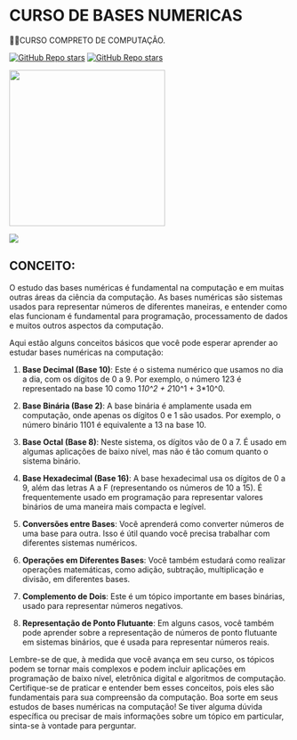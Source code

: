 # CURSO DE BASES NUMERICAS
👨‍⚖️CURSO COMPRETO DE COMPUTAÇÃO.

[![GitHub Repo stars](https://img.shields.io/badge/VILHALVA-GITHUB-03A9F4?logo=github)](https://github.com/VILHALVA) 
[![GitHub Repo stars](https://img.shields.io/badge/-PLAYLIST%20DO%20YOUTUBE-blueviolet)](https://youtube.com/playlist?list=PLHz_AreHm4dlmeSpWzJGWOmFnVF5k_IYi&si=m3FkGH0X3eS20MUx)

<img src="https://i1.wp.com/mecatronicacemporcento.com.br/wp-content/uploads/Os-sistemas-de-numera%C3%A7%C3%A3o.png?resize=233%2C233&ssl=1" align="center" width="280"> <br>

![](https://i.imgur.com/waxVImv.png)

## CONCEITO:
O estudo das bases numéricas é fundamental na computação e em muitas outras áreas da ciência da computação. As bases numéricas são sistemas usados para representar números de diferentes maneiras, e entender como elas funcionam é fundamental para programação, processamento de dados e muitos outros aspectos da computação.

Aqui estão alguns conceitos básicos que você pode esperar aprender ao estudar bases numéricas na computação:

1. **Base Decimal (Base 10)**: Este é o sistema numérico que usamos no dia a dia, com os dígitos de 0 a 9. Por exemplo, o número 123 é representado na base 10 como 1*10^2 + 2*10^1 + 3*10^0.

2. **Base Binária (Base 2)**: A base binária é amplamente usada em computação, onde apenas os dígitos 0 e 1 são usados. Por exemplo, o número binário 1101 é equivalente a 13 na base 10.

3. **Base Octal (Base 8)**: Neste sistema, os dígitos vão de 0 a 7. É usado em algumas aplicações de baixo nível, mas não é tão comum quanto o sistema binário.

4. **Base Hexadecimal (Base 16)**: A base hexadecimal usa os dígitos de 0 a 9, além das letras A a F (representando os números de 10 a 15). É frequentemente usado em programação para representar valores binários de uma maneira mais compacta e legível.

5. **Conversões entre Bases**: Você aprenderá como converter números de uma base para outra. Isso é útil quando você precisa trabalhar com diferentes sistemas numéricos.

6. **Operações em Diferentes Bases**: Você também estudará como realizar operações matemáticas, como adição, subtração, multiplicação e divisão, em diferentes bases.

7. **Complemento de Dois**: Este é um tópico importante em bases binárias, usado para representar números negativos.

8. **Representação de Ponto Flutuante**: Em alguns casos, você também pode aprender sobre a representação de números de ponto flutuante em sistemas binários, que é usada para representar números reais.

Lembre-se de que, à medida que você avança em seu curso, os tópicos podem se tornar mais complexos e podem incluir aplicações em programação de baixo nível, eletrônica digital e algoritmos de computação. Certifique-se de praticar e entender bem esses conceitos, pois eles são fundamentais para sua compreensão da computação. Boa sorte em seus estudos de bases numéricas na computação! Se tiver alguma dúvida específica ou precisar de mais informações sobre um tópico em particular, sinta-se à vontade para perguntar.